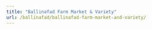 ```yaml
---
title: "Ballinafad Farm Market & Variety"
url: /ballinafad/ballinafad-farm-market-and-variety/
---
```

